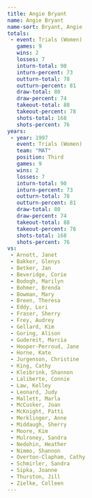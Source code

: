 ```yaml
---
title: Angie Bryant
name: Angie Bryant
name-sort: Bryant, Angie
totals:
 - event: Trials (Women)
   games: 9
   wins: 2
   losses: 7
   inturn-total: 90
   inturn-percent: 73
   outturn-total: 78
   outturn-percent: 81
   draw-total: 80
   draw-percent: 74
   takeout-total: 88
   takeout-percent: 78
   shots-total: 168
   shots-percent: 76
years:
 - year: 1997
   event: Trials (Women)
   team: "MAT"
   position: Third
   games: 9
   wins: 2
   losses: 7
   inturn-total: 90
   inturn-percent: 73
   outturn-total: 78
   outturn-percent: 81
   draw-total: 80
   draw-percent: 74
   takeout-total: 88
   takeout-percent: 78
   shots-total: 168
   shots-percent: 76
vs:
 - Arnott, Janet
 - Bakker, Glenys
 - Betker, Jan
 - Beveridge, Corie
 - Bodogh, Marilyn
 - Bohmer, Brenda
 - Bowman, Mary
 - Breen, Theresa
 - Eddy, Lori
 - Fraser, Sherry
 - Frey, Audrey
 - Gellard, Kim
 - Goring, Alison
 - Gudereit, Marcia
 - Hooper-Perroud, Jane
 - Horne, Kate
 - Jurgenson, Christine
 - King, Cathy
 - Kleibrink, Shannon
 - Laliberte, Connie
 - Law, Kelley
 - Leonard, Judy
 - Mallett, Marla
 - McCusker, Joan
 - McKnight, Patti
 - Merklinger, Anne
 - Middaugh, Sherry
 - Moore, Kim
 - Mulroney, Sandra
 - Nedohin, Heather
 - Nimmo, Shannon
 - Overton-Clapham, Cathy
 - Schmirler, Sandra
 - Sipka, Joanne
 - Thurston, Jill
 - Zielke, Colleen
---
```

